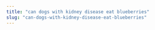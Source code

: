 ```yaml
---
title: "can dogs with kidney disease eat blueberries"
slug: "can-dogs-with-kidney-disease-eat-blueberries"
---
```


